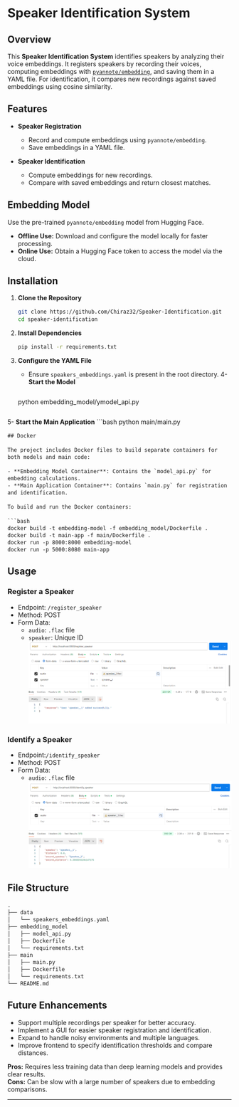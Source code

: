 # Speaker Identification System

## Overview

This **Speaker Identification System** identifies speakers by analyzing their voice embeddings. It registers speakers by recording their voices, computing embeddings with [`pyannote/embedding`](https://huggingface.co/pyannote/embedding), and saving them in a YAML file. For identification, it compares new recordings against saved embeddings using cosine similarity.

## Features

- **Speaker Registration**
  - Record and compute embeddings using `pyannote/embedding`.
  - Save embeddings in a YAML file.

- **Speaker Identification**
  - Compute embeddings for new recordings.
  - Compare with saved embeddings and return closest matches.

## Embedding Model

Use the pre-trained `pyannote/embedding` model from Hugging Face. 

- **Offline Use:** Download and configure the model locally for faster processing.
- **Online Use:** Obtain a Hugging Face token to access the model via the cloud.

## Installation

1. **Clone the Repository**

   ```bash
   git clone https://github.com/Chiraz32/Speaker-Identification.git
   cd speaker-identification
   ```

2. **Install Dependencies**

   ```bash
   pip install -r requirements.txt
   ```

3. **Configure the YAML File**

   - Ensure `speakers_embeddings.yaml` is present in the root directory.
4- **Start the Model**
       ```bash
   python embedding_model/ymodel_api.py
   ```
5- **Start the Main Application**
       ```bash
   python main/main.py
   ```
## Docker

The project includes Docker files to build separate containers for both models and main code:

- **Embedding Model Container**: Contains the `model_api.py` for embedding calculations.
- **Main Application Container**: Contains `main.py` for registration and identification.

To build and run the Docker containers:

```bash
docker build -t embedding-model -f embedding_model/Dockerfile .
docker build -t main-app -f main/Dockerfile .
docker run -p 8000:8000 embedding-model
docker run -p 5000:8080 main-app
```

## Usage

### Register a Speaker

- Endpoint: `/register_speaker`
- Method: POST
- Form Data:
  - `audio`: `.flac` file
  - `speaker`: Unique ID
![](assets/registration.png)

### Identify a Speaker

- Endpoint:`/identify_speaker`
- Method: POST
- Form Data:
  - `audio`: `.flac` file
![](assets/identification.png)

## File Structure

```
.
├── data
│   └── speakers_embeddings.yaml
├── embedding_model
│   ├── model_api.py
│   ├── Dockerfile
│   └── requirements.txt
├── main
│   ├── main.py
│   ├── Dockerfile
│   └── requirements.txt
└── README.md
```

## Future Enhancements
- Support multiple recordings per speaker for better accuracy.
- Implement a GUI for easier speaker registration and identification.
- Expand to handle noisy environments and multiple languages.
- Improve frontend to specify identification thresholds and compare distances.


**Pros:** Requires less training data than deep learning models and provides clear results.  
**Cons:** Can be slow with a large number of speakers due to embedding comparisons.

---
